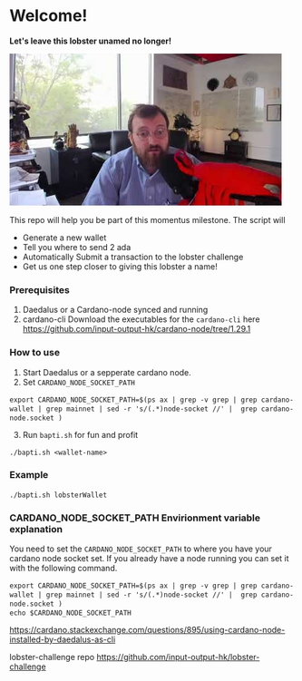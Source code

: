 # Welcome! 

**Let's leave this lobster unamed no longer!**

![Charles and his lobster](lobster.jpg "Charles and his lobster")

This repo will help you be part of this momentus milestone. 
The script will

* Generate a new wallet
* Tell you where to send 2 ada
* Automatically Submit a transaction to the lobster challenge
* Get us one step closer to giving this lobster a name!

### Prerequisites
1. Daedalus or a Cardano-node synced and running
2. cardano-cli
Download the executables for the `cardano-cli` here
https://github.com/input-output-hk/cardano-node/tree/1.29.1

### How to use

1. Start Daedalus or a sepperate cardano node.
2. Set `CARDANO_NODE_SOCKET_PATH`
```
export CARDANO_NODE_SOCKET_PATH=$(ps ax | grep -v grep | grep cardano-wallet | grep mainnet | sed -r 's/(.*)node-socket //' |  grep cardano-node.socket )
```

3. Run `bapti.sh` for fun and profit

```
./bapti.sh <wallet-name>
```

### Example

```
./bapti.sh lobsterWallet
```


### CARDANO_NODE_SOCKET_PATH Envirionment variable explanation

You need to set the `CARDANO_NODE_SOCKET_PATH` to where you have your cardano node socket set. 
If you already have a node running you can set it with the following command. 

```
export CARDANO_NODE_SOCKET_PATH=$(ps ax | grep -v grep | grep cardano-wallet | grep mainnet | sed -r 's/(.*)node-socket //' |  grep cardano-node.socket )
echo $CARDANO_NODE_SOCKET_PATH
```

https://cardano.stackexchange.com/questions/895/using-cardano-node-installed-by-daedalus-as-cli



lobster-challenge repo
https://github.com/input-output-hk/lobster-challenge
